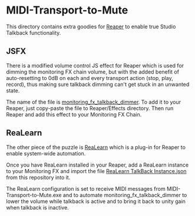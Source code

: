# MIDI-Transport-to-Mute

This directory contains extra goodies for [Reaper](https://reaper.fm) to enable true Studio Talkback functionality.

## JSFX

There is a modified volume control JS effect for Reaper which is used for dimming the monitoring FX chain volume, but with the added benefit of auto-resetting to 0dB on each and every transport action (stop, play, record), thus making sure talkback dimming can't get stuck in an unwanted state.

The name of the file is [monitoring_fx_talkback_dimmer](https://raw.githubusercontent.com/AtmanActive/MIDI-Transport-to-Mute/refs/heads/main/Extras/Reaper/monitoring_fx_talkback_dimmer). To add it to your Reaper, just copy-paste the file to Reaper/Effects directory. Then run Reaper and add this effect to your Monitoring FX Chain.

## ReaLearn

The other piece of the puzzle is [ReaLearn](https://www.helgoboss.org/projects/realearn) which is a plug-in for Reaper to enable system-wide automation.

Once you have ReaLearn installed in your Reaper, add a ReaLearn instance to your Monitoring FX and import the file [ReaLearn TalkBack Instance.json](https://raw.githubusercontent.com/AtmanActive/MIDI-Transport-to-Mute/refs/heads/main/Extras/Reaper/ReaLearn%20TalkBack%20Instance.json) from this repository into it.

The ReaLearn configuration is set to receive MIDI messages from MIDI-Transport-to-Mute.exe and to automate monitoring_fx_talkback_dimmer to lower the volume while talkback is active and to bring it back to unity gain when talkback is inactive.
